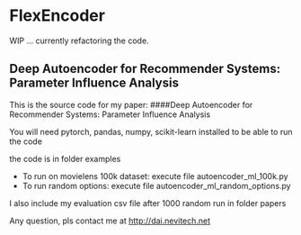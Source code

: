 # FlexEncoder

WIP ... currently refactoring the code.

## Deep Autoencoder for Recommender Systems: Parameter Influence Analysis

This is the source code for my paper:
####Deep Autoencoder for Recommender Systems: Parameter Influence Analysis

You will need pytorch, pandas, numpy, scikit-learn installed to be able
to run the code

the code is in folder examples
- To run on movielens 100k dataset: execute file autoencoder_ml_100k.py
- To run random options: execute file autoencoder_ml_random_options.py

I also include my evaluation csv file after 1000 random run in folder
papers

Any question, pls contact me at 
http://dai.nevitech.net